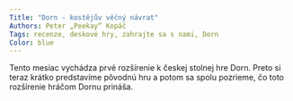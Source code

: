 ```yaml
---
Title: "Dorn - kostějův věčný návrat"
Authors: Peter „Peekay“ Kopáč
Tags: recenze, deskové hry, zahrajte sa s nami, Dorn
Color: blue
---
```

Tento mesiac vychádza prvé rozšírenie
k českej stolnej hre Dorn. Preto
si teraz krátko predstavíme pôvodnú
hru a potom sa spolu pozrieme,
čo toto rozšírenie hráčom Dornu
prináša.
